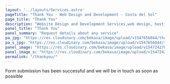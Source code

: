 ```yaml
---
layout: '../layouts/Services.astro'
pageTitle: "Thank You - Web Design and Development - Costa del Sol"
page_title: "Thank You"
description: "Website Design and Development Services,web design, hosting, development and web application services in the Costa del Sol area"
panel_title: "Thank You"
panel_summary: "Request details about any service"
pa_jpg: "https://res.cloudinary.com/bekasa/image/upload/v1547656044/thanks_ftt2ky.jpg"
pa_s_jpg: "https://res.cloudinary.com/bekasa/image/upload/v1547656044/thanks_s_l04rd2.jpg"
panel_image: "https://res.cloudinary.com/bekasa/image/upload/v1547242703/thanks_jf9ejs.webp"
panel_image_s: "https://res.cloudinary.com/bekasa/image/upload/v1547242691/thanks_s_pokisw.webp"
permalink: "/thankyou/"
---
```


<div class="h-64">

Form submission has been successful and we will be in touch as soon as possible

</div>
